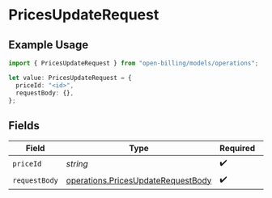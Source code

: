 # PricesUpdateRequest

## Example Usage

```typescript
import { PricesUpdateRequest } from "open-billing/models/operations";

let value: PricesUpdateRequest = {
  priceId: "<id>",
  requestBody: {},
};
```

## Fields

| Field                                                                                    | Type                                                                                     | Required                                                                                 | Description                                                                              |
| ---------------------------------------------------------------------------------------- | ---------------------------------------------------------------------------------------- | ---------------------------------------------------------------------------------------- | ---------------------------------------------------------------------------------------- |
| `priceId`                                                                                | *string*                                                                                 | :heavy_check_mark:                                                                       | N/A                                                                                      |
| `requestBody`                                                                            | [operations.PricesUpdateRequestBody](../../models/operations/pricesupdaterequestbody.md) | :heavy_check_mark:                                                                       | N/A                                                                                      |